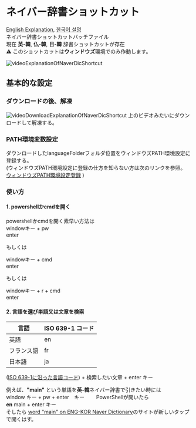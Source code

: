 # ネイバー辞書ショットカット
[English Explanation](README.md), [한국어 설명](README_KR.md)  
ネイバー辞書ショットカットバッチファイル  
現在 **英-韓**, **仏-韓**, **日-韓** 辞書ショットカットが存在  
:warning: このショットカットは**ウィンドウズ**環境でのみ作動します。

![videoExplanationOfNaverDicShortcut](https://user-images.githubusercontent.com/30021393/142984192-5542939a-b2dc-4e89-a804-cc16461f5714.gif)

## 基本的な設定
### ダウンロードの後、解凍
![videoDownloadExplanationOfNaverDicShortcut](https://user-images.githubusercontent.com/30021393/142986515-109949d7-1027-4e97-bf20-d3aa7f4498ce.gif)
上のビデオみたいにダウンロードして解凍する。

### PATH環境変数設定
ダウンロードしたlanguageFolderフォルダ位置をウィンドウズPATH環境設定に登録する。  
(ウィンドウズPATH環境設定に登録の仕方を知らない方は次のリンクを参照。
[ウィンドウズPATH環境設定登録](https://atmarkit.itmedia.co.jp/ait/articles/1805/11/news035.html) )  

### 使い方
#### 1. powershellかcmdを開く
powershellかcmdを開く素早い方法は  
windowキー + pw  
enter  

もしくは  　

windowキー + cmd  
enter  

もしくは 　

windowキー + r + cmd  
enter

#### 2. 言語を選び単語又は文章を検索

| 言語 | ISO 639-1 コード |
|---|---|
| 英語 | en |
| フランス語 | fr |
| 日本語 | ja |

([ISO 639-1に沿った言語コード](https://ja.wikipedia.org/wiki/ISO_639-1%E3%82%B3%E3%83%BC%E3%83%89%E4%B8%80%E8%A6%A7)) + 検索したい文章 + enter キー  

例えば、**"main"** という単語を**英-韓**ネイバー辞書で引きたい時には  
window キー + pw + enter　キー　　
PowerShellが開いたら  
**en** main + enter キー  
そしたら [word "main" on ENG-KOR Naver Dictionary](https://en.dict.naver.com/#/search?range=all&query=main)のサイトが新しいタップで開くはす。 
